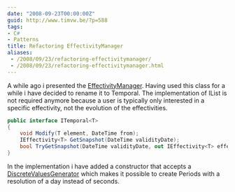 ```yaml
---
date: "2008-09-23T00:00:00Z"
guid: http://www.timvw.be/?p=588
tags:
- C#
- Patterns
title: Refactoring EffectivityManager
aliases:
 - /2008/09/23/refactoring-effectivitymanager/
 - /2008/09/23/refactoring-effectivitymanager.html
---
```

A while ago i presented the [EffectivityManager](http://www.timvw.be/presenting-a-generic-effectivitymanager/). Having used this class for a while i have decided to rename it to Temporal<T>. The implementation of IList<T> is not required anymore because a user is typically only interested in a specific effectivity, not the evolution of the effectivities.

```csharp
public interface ITemporal<T>
{
	void Modify(T element, DateTime from);
	IEffectivity<T> GetSnapshot(DateTime validityDate);
	bool TryGetSnapshot(DateTime validityDate, out IEffectivity<T> effectivity);
}
```

In the implementation i have added a constructor that accepts a [DiscreteValuesGenerator<DateTime>](http://www.timvw.be/presenting-a-generic-discreterange/) which makes it possible to create Periods with a resolution of a day instead of seconds.
